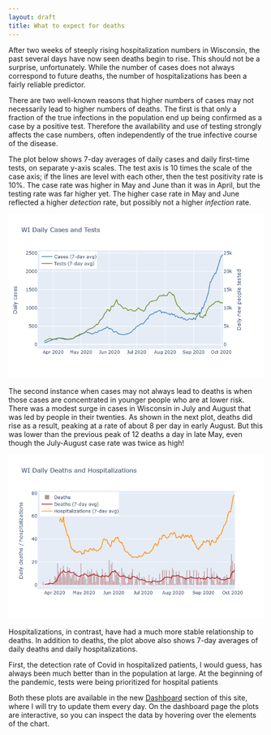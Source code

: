 ```yaml
---
layout: draft
title: What to expect for deaths
---
```

After two weeks of steeply rising hospitalization numbers in Wisconsin, the past several days have now seen deaths begin to rise. This should not be a surprise, unfortunately. While the number of cases does not always correspond to future deaths, the number of hospitalizations has been a fairly reliable predictor.

There are two well-known reasons that higher numbers of cases may not necessarily lead to higher numbers of deaths. The first is that only a fraction of the true infections in the population end up being confirmed as a case by a positive test. Therefore the availability and use of testing strongly affects the case numbers, often independently of the true infective course of the disease.

The plot below shows 7-day averages of daily cases and daily first-time tests, on separate y-axis scales. The test axis is 10 times the scale of the case axis; if the lines are level with each other, then the test positivity rate is 10%. The case rate was higher in May and June than it was in April, but the testing rate was far higher yet. The higher case rate in May and June reflected a higher *detection* rate, but possibly not a higher *infection* rate.

![Cases and Tests](../assets/Cases-Tests_2020-10-03.png)

The second instance when cases may not always lead to deaths is when those cases are concentrated in younger people who are at lower risk. There was a modest surge in cases in Wisconsin in July and August that was led by people in their twenties. As shown in the next plot, deaths did rise as a result, peaking at a rate of about 8 per day in early August. But this was lower than the previous peak of 12 deaths a day in late May, even though the July-August case rate was twice as high!

![Deaths and Hospitalizations](../assets/Deaths-Hosp_2020-10-03.png)

Hospitalizations, in contrast, have had a much more stable relationship to deaths. In addition to deaths, the plot above also shows 7-day averages of daily deaths and daily hospitalizations. 

First, the detection rate of Covid in hospitalized patients, I would guess, has always been much better than in the population at large. At the beginning of the pandemic, tests were being prioritized for hospital patients



Both these plots are available in the new [Dashboard](../dashboard.md) section of this site, where I will try to update them every day. On the dashboard page the plots are interactive, so you can inspect the data by hovering over the elements of the chart.
